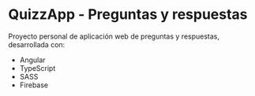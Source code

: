 # QuizzApp - Preguntas y respuestas

Proyecto personal de aplicación web de preguntas y respuestas, desarrollada con: 

- Angular
- TypeScript
- SASS
- Firebase


